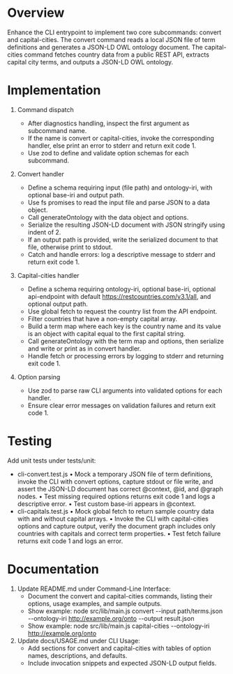 # Overview
Enhance the CLI entrypoint to implement two core subcommands: convert and capital-cities. The convert command reads a local JSON file of term definitions and generates a JSON-LD OWL ontology document. The capital-cities command fetches country data from a public REST API, extracts capital city terms, and outputs a JSON-LD OWL ontology.

# Implementation
1. Command dispatch
   - After diagnostics handling, inspect the first argument as subcommand name.
   - If the name is convert or capital-cities, invoke the corresponding handler, else print an error to stderr and return exit code 1.
   - Use zod to define and validate option schemas for each subcommand.

2. Convert handler
   - Define a schema requiring input (file path) and ontology-iri, with optional base-iri and output path.
   - Use fs promises to read the input file and parse JSON to a data object.
   - Call generateOntology with the data object and options.
   - Serialize the resulting JSON-LD document with JSON stringify using indent of 2.
   - If an output path is provided, write the serialized document to that file, otherwise print to stdout.
   - Catch and handle errors: log a descriptive message to stderr and return exit code 1.

3. Capital-cities handler
   - Define a schema requiring ontology-iri, optional base-iri, optional api-endpoint with default https://restcountries.com/v3.1/all, and optional output path.
   - Use global fetch to request the country list from the API endpoint.
   - Filter countries that have a non-empty capital array.
   - Build a term map where each key is the country name and its value is an object with capital equal to the first capital string.
   - Call generateOntology with the term map and options, then serialize and write or print as in convert handler.
   - Handle fetch or processing errors by logging to stderr and returning exit code 1.

4. Option parsing
   - Use zod to parse raw CLI arguments into validated options for each handler.
   - Ensure clear error messages on validation failures and return exit code 1.

# Testing
Add unit tests under tests/unit:
- cli-convert.test.js
  • Mock a temporary JSON file of term definitions, invoke the CLI with convert options, capture stdout or file write, and assert the JSON-LD document has correct @context, @id, and @graph nodes.
  • Test missing required options returns exit code 1 and logs a descriptive error.
  • Test custom base-iri appears in @context.
- cli-capitals.test.js
  • Mock global fetch to return sample country data with and without capital arrays.
  • Invoke the CLI with capital-cities options and capture output, verify the document graph includes only countries with capitals and correct term properties.
  • Test fetch failure returns exit code 1 and logs an error.

# Documentation
1. Update README.md under Command-Line Interface:
   - Document the convert and capital-cities commands, listing their options, usage examples, and sample outputs.
   - Show example: node src/lib/main.js convert --input path/terms.json --ontology-iri http://example.org/onto --output result.json
   - Show example: node src/lib/main.js capital-cities --ontology-iri http://example.org/onto
2. Update docs/USAGE.md under CLI Usage:
   - Add sections for convert and capital-cities with tables of option names, descriptions, and defaults.
   - Include invocation snippets and expected JSON-LD output fields.